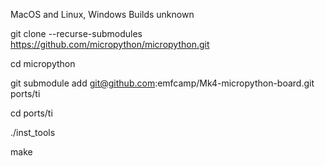 MacOS and Linux, Windows Builds unknown

git clone --recurse-submodules
<https://github.com/micropython/micropython.git>

cd micropython

git submodule add git@github.com:emfcamp/Mk4-micropython-board.git
ports/ti

cd ports/ti

./inst_tools

make